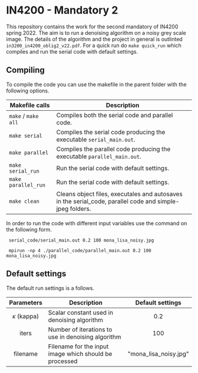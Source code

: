# IN4200 - Mandatory 2

This repository contains the work for the second mandatory of IN4200 spring 2022. The aim is to run a denoising algorithm on a noisy grey scale image. The details of the algorithm and the project in general is outlinted ```in3200_in4200_oblig2_v22.pdf```. For a quick run do ```make quick_run``` which compiles and run the serial code with default settings.

## Compiling
To compile the code you can use the makefile in the parent folder with the following options.

|  Makefile calls | Description  |
|---|---|
| ```make``` / ```make all ``` | Compiles both the serial code and parallel code.   |
| ```make serial``` | Compiles the serial code producing the executable ```serial_main.out```.   |
| ```make parallel``` | Compiles the parallel code producing the executable ```parallel_main.out```.   |
| ```make serial_run``` | Run the serial code with default settings. |
| ```make parallel_run``` | Run the serial code with default settings. |
| ```make clean``` | Cleans object files, executales and autosaves in the serial_code, parallel code and simple-jpeg folders. |




In order to run the code with different input variables use the command on the following form.

```
 serial_code/serial_main.out 0.2 100 mona_lisa_noisy.jpg 

 mpirun -np 4 ./parallel_code/parallel_main.out 0.2 100 mona_lisa_noisy.jpg
```
 

## Default settings
The default run settings is a follows.

| Parameters| Description | Default settings|
|:---:|---|:---:|
| $\kappa$ (kappa)  | Scalar constant used in denoising algorithm  | 0.2 |
| iters  | Number of iterations to use in denoising algorithm | 100 |
| filename  | Filename for the input image which should be processed | "mona_lisa_noisy.jpg" |

